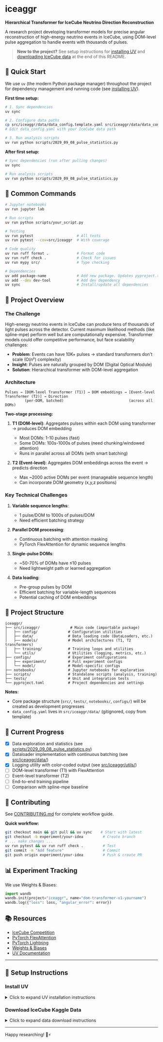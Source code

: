 # iceaggr

**Hierarchical Transformer for IceCube Neutrino Direction Reconstruction**

A research project developing transformer models for precise angular reconstruction of high-energy neutrino events in IceCube, using DOM-level pulse aggregation to handle events with thousands of pulses.

> **New to the project?** See setup instructions for [installing UV](#install-uv) and [downloading IceCube data](#download-icecube-kaggle-data) at the end of this README.

## 🚀 Quick Start
We use `uv` (the modern Python package manager) throughout the project for dependency management and running code (see [installing UV](#install-uv)).

**First time setup:**
```bash
# 1. Sync dependencies
uv sync

# 2. Configure data paths
cp src/iceaggr/data/data_config.template.yaml src/iceaggr/data/data_config.yaml
# Edit data_config.yaml with your IceCube data path

# 3. Run analysis scripts
uv run python scripts/2029_09_08_pulse_statistics.py
```

**After first setup:**
```bash
# Sync dependencies (run after pulling changes)
uv sync

# Run analysis scripts
uv run python scripts/2029_09_08_pulse_statistics.py
```

## 🎯 Common Commands

```bash
# Jupyter notebooks
uv run jupyter lab

# Run scripts
uv run python scripts/your_script.py

# Testing
uv run pytest                    # All tests
uv run pytest --cov=src/iceaggr  # With coverage

# Code quality
uv run ruff format .             # Format code
uv run ruff check .              # Check for issues
uv run mypy src/                 # Type checking

# Dependencies
uv add package-name              # Add new package. Updates pyproject.toml
uv add --dev dev-tool            # Add dev dependency
uv sync                          # Install/update all dependencies
```

## 🎯 Project Overview

### The Challenge

High-energy neutrino events in IceCube can produce tens of thousands of light pulses across the detector. Current maximum likelihood methods (like spline-mpe) perform well but are computationally expensive. Transformer models could offer competitive performance, but face scalability challenges:

- **Problem**: Events can have 10K+ pulses → standard transformers don't scale (O(n²) complexity)
- **Insight**: Pulses are naturally grouped by DOM (Digital Optical Module)
- **Solution**: Hierarchical transformer with DOM-level aggregation

### Architecture

```
Pulses → [DOM-level Transformer (T1)] → DOM embeddings → [Event-level Transformer (T2)] → Direction
         (per-DOM, batched)                              (across all DOMs)
```

**Two-stage processing:**
1. **T1 (DOM-level)**: Aggregates pulses within each DOM using transformer → produces DOM embedding
   - Most DOMs: 1-10 pulses (fast)
   - Some DOMs: 100s-1000s of pulses (need chunking/windowed attention)
   - Runs in parallel across all DOMs (with smart batching)

2. **T2 (Event-level)**: Aggregates DOM embeddings across the event → predicts direction
   - Max ~2000 active DOMs per event (manageable sequence length)
   - Can incorporate DOM geometry (x,y,z positions)

### Key Technical Challenges

1. **Variable sequence lengths**:
   - 1 pulse/DOM to 1000s of pulses/DOM
   - Need efficient batching strategy

2. **Parallel DOM processing**:
   - Continuous batching with attention masking
   - PyTorch FlexAttention for dynamic sequence lengths

3. **Single-pulse DOMs**:
   - ~50-70% of DOMs have ≤10 pulses
   - Need lightweight path or learned aggregation

4. **Data loading**:
   - Pre-group pulses by DOM
   - Efficient batching for variable-length sequences
   - Potential caching of DOM embeddings

## 📁 Project Structure

```
iceaggr/
├── src/iceaggr/              # Main code (importable package)
│   ├── config/              # Configuration utilities
│   ├── data/                # Data loading code (DataLoaders, etc.)
│   ├── models/              # Model architectures (T1, T2 transformers)
│   ├── training/            # Training loops and utilities
│   └── utils/               # Utilities (logging, metrics, etc.)
├── configs/                 # Experiment configurations
│   ├── experiment/          # Full experiment configs
│   └── model/               # Model-specific configs
├── notebooks/               # Jupyter notebooks for exploration
├── scripts/                 # Standalone scripts (analysis, training)
├── tests/                   # Unit and integration tests
└── pyproject.toml           # Project dependencies and settings
```

**Notes**:
- Core package structure (`src/`, `tests/`, `notebooks/`, `configs/`) will be created as development progresses
- `data_config.yaml` lives in `src/iceaggr/data/` (gitignored, copy from template)

## 🧪 Current Progress

- [x] Data exploration and statistics (see [scripts/2029_09_08_pulse_statistics.py](scripts/2029_09_08_pulse_statistics.py))
- [x] Dataloader implementation with continuous batching (see [src/iceaggr/data/](src/iceaggr/data/))
- [x] Logging utility with color-coded output (see [src/iceaggr/utils/](src/iceaggr/utils/))
- [ ] DOM-level transformer (T1) with FlexAttention
- [ ] Event-level transformer (T2)
- [ ] End-to-end training pipeline
- [ ] Comparison with spline-mpe baseline

## 🤝 Contributing

See [CONTRIBUTING.md](CONTRIBUTING.md) for complete workflow guide.

**Quick workflow:**
```bash
git checkout main && git pull && uv sync    # Start with latest
git checkout -b experiment/your-idea         # Create branch
# ... make changes ...
uv run pytest && uv run ruff check .         # Test
git commit -m "Add feature"                  # Commit
git push origin experiment/your-idea         # Push & create PR
```

## 📊 Experiment Tracking

We use Weights & Biases:

```python
import wandb
wandb.init(project="iceaggr", name="dom-transformer-v1-yourname")
wandb.log({"loss": loss, "angular_error": error})
```

## 📚 Resources

- [IceCube Competition](https://www.kaggle.com/competitions/icecube-neutrinos-in-deep-ice)
- [PyTorch FlexAttention](https://pytorch.org/blog/flexattention/)
- [PyTorch Lightning](https://lightning.ai/docs/pytorch/stable/)
- [Weights & Biases](https://docs.wandb.ai/)
- [UV Documentation](https://docs.astral.sh/uv/)

---

## 🔧 Setup Instructions

### Install UV

<details>
<summary>Click to expand UV installation instructions</summary>

```bash
# Mac/Linux
curl -LsSf https://astral.sh/uv/install.sh | sh

# Windows (PowerShell)
powershell -c "irm https://astral.sh/uv/install.ps1 | iex"

# Restart your terminal or run:
source $HOME/.local/bin/env
```

Then clone and setup:
```bash
git clone https://github.com/timinar/iceaggr.git
cd iceaggr
uv sync
```

</details>

### Download IceCube Kaggle Data

<details>
<summary>Click to expand data download instructions</summary>

Install Kaggle CLI and authenticate:
```bash
uv add kaggle

# Get API token from kaggle.com/settings → API → Create New Token
mkdir -p ~/.kaggle
# Save credentials to ~/.kaggle/kaggle.json
chmod 600 ~/.kaggle/kaggle.json
```

Download data:
```bash
kaggle competitions download -c icecube-neutrinos-in-deep-ice
unzip icecube-neutrinos-in-deep-ice.zip -d data/
```

</details>

---

Happy researching! 🔬⚡